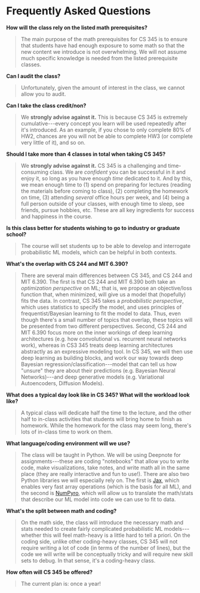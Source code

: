 
# Frequently Asked Questions



**How will the class rely on the listed math prerequisites?**

> The main purpose of the math prerequisites for CS 345 is to ensure that students have had enough exposure to some math so that the new content we introduce is not overwhelming. We will not assume much specific knowledge is needed from the listed prerequisite classes.


**Can I audit the class?**

> Unfortunately, given the amount of interest in the class, we cannot allow you to audit.


**Can I take the class credit/non?**

> We **strongly advise against it.** This is because CS 345 is extremely cumulative---every concept you learn will be used repeatedly after it's introduced. As an example, if you chose to only complete 80% of HW2, chances are you will not be able to complete HW3 (or complete very little of it), and so on.


**Should I take more than 4 classes in total when taking CS 345?**

> We **strongly advise against it.** CS 345 is a challenging and time-consuming class. We are *confident* you can be successful in it and enjoy it, so long as you have enough *time* dedicated to it. And by this, we mean enough time to (1) spend on preparing for lectures (reading the materials before coming to class), (2) completing the homework on time, (3) attending *several* office hours per week, and (4) being a full person outside of your classes, with enough time to sleep, see friends, pursue hobbies, etc. These are all key ingredients for success and happiness in the course.


**Is this class better for students wishing to go to industry or graduate school?**

> The course will set students up to be able to develop and interrogate probabilistic ML models, which can be helpful in both contexts.


**What's the overlap with CS 244 and MIT 6.390?**

> There are several main differences between CS 345, and CS 244 and MIT 6.390. The first is that CS 244 and MIT 6.390 both take an _optimization perspective_ on ML; that is, we propose an objective/loss function that, when minimized, will give us a model that (hopefully) fits the data. In contrast, CS 345 takes a _probabilistic perspective_, which uses statistics to specify the model, and uses principles of frequentist/Bayesian learning to fit the model to data. Thus, even though there's a small number of topics that overlap, these topics will be presented from two different perspectives. Second, CS 244 and MIT 6.390 focus more on the inner workings of deep learning architectures (e.g. how convolutional vs. recurrent neural networks work), whereas in CS3 345 treats deep learning architectures abstractly as an expressive modeling tool. In CS 345, we will then use deep learning as building blocks, and work our way towards deep Bayesian regression/classification---model that can tell us how "unsure" they are about their predictions (e.g. Bayesian Neural Networks)---and deep generative models (e.g. Variational Autoencoders, Diffusion Models).


**What does a typical day look like in CS 345? What will the workload look like?**

> A typical class will dedicate half the time to the lecture, and the other half to in-class activities that students will bring home to finish as homework. While the homework for the class may seem long, there's lots of in-class time to work on them.


**What language/coding environment will we use?**

> The class will be taught in Python. We will be using Deepnote for assignments---these are coding "notebooks" that allow you to write code, make visualizations, take notes, and write math all in the same place (they are really interactive and fun to use!). There are also two Python libraries we will especially rely on. The first is [Jax](https://jax.readthedocs.io/), which enables very fast array operations (which is the basis for all ML), and the second is [NumPyro](https://num.pyro.ai/), which will allow us to translate the math/stats that describe our ML model into code we can use to fit to data.


**What's the split between math and coding?**

> On the math side, the class will introduce the necessary math and stats needed to create fairly complicated probabilistic ML models---whether this will feel math-heavy is a little hard to tell a priori. On the coding side, unlike other coding-heavy classes, CS 345 will not require writing a lot of code (in terms of the number of lines), but the code we will write will be conceptually tricky and will require new skill sets to debug. In that sense, it's a coding-heavy class.


**How often will CS 345 be offered?**

> The current plan is: once a year! 
  
